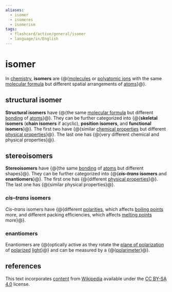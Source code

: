 ```yaml
---
aliases:
  - isomer
  - isomeres
  - isomerism
tags:
  - flashcard/active/general/isomer
  - language/in/English
---
```


# isomer

In [chemistry](chemistry.md), __isomers__ are {@{[molecules](molecule.md) or [polyatomic ions](polyatomic%20ion.md) with the same [molecular formula](chemical%20formula.md#molecular%20formula) but different spatial arrangements of [atoms](atom.md)}@}.

## structural isomer

__Structural isomers__ have {@{the same [molecular formula](chemical%20formula.md#molecular%20formula) but different [bonding](chemical%20bond.md) of [atoms](atom.md)}@}. They can be further categorized into {@{__skeletal isomers__ (__chain isomers__ if acyclic), __position isomers__, and __functional isomers__}@}. The first two have {@{similar [chemical properties](chemical%20property.md) but different [physical properties](physical%20property.md)}@}. The last one has {@{very different chemical and physical properties}@}.

## stereoisomers

__Stereoisomers__ have {@{the same [bonding](chemical%20bond.md) of [atoms](atom.md) but different shapes}@}. They can be further categorized into {@{___cis_–_trans_ isomers__ and __enantiomers__}@}. The first one has {@{different [physical properties](physical%20property.md)}@}. The last one has {@{similar physical properties}@}.

### _cis_–_trans_ isomers

_Cis_–_trans_ isomers have {@{different [polarities](chemical%20polarity.md), which affects [boiling points](boiling%20point.md) more, and different packing efficiencies, which affects [melting points](melting%20point.md) more}@}.

### enantiomers

Enantiomers are {@{optically active as they rotate the [plane of polarization](plane%20of%20polarization.md) of [polarized](polarization%20(physics).md) [light](light.md)}@} and can be measured by a {@{[polarimeter](polarimeter.md)}@}.

## references

This text incorporates [content](https://en.wikipedia.org/wiki/isomer) from [Wikipedia](Wikipedia.md) available under the [CC BY-SA 4.0](https://creativecommons.org/licenses/by-sa/4.0/) license.
